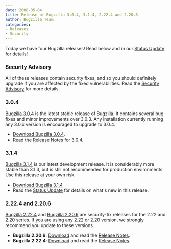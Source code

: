 ```yaml
---
date: 2008-05-04
title: Release of Bugzilla 3.0.4, 3.1.4, 2.22.4 and 2.20.6
author: Bugzilla Team
categories:
- Releases
- Security
---
```


Today we have four Bugzilla releases! Read below and in our [Status Update](/blog/2008/05/04/status-update) for details!

### Security Advisory

All of these releases contain security fixes, and so you should definitely upgrade if you are affected by the fixed vulnerabilities. Read the [Security Advisory](/security/2.20.5/) for more details.

### 3.0.4

[Bugzilla 3.0.4](/releases/3.0.4/) is the latest stable release of Bugzilla. It contains several bug fixes and minor improvements over 3.0.3\. Any installation currently running any 3.0.x version is encouraged to upgrade to 3.0.4.

*   [Download Bugzilla 3.0.4](/download/#v30).
*   Read the [Release Notes](/releases/3.0.4/) for 3.0.4.

### 3.1.4

[Bugzilla 3.1.4](/releases/3.2/) is our latest development release. It is considerably more stable than 3.1.3, but is still not recommended for production environments. Use this release at your own risk.

*   [Download Bugzilla 3.1.4](/download/#v32)
*   Read the [Status Update](/blog/2008/05/04/status-update) for details on what's new in this release.

### 2.22.4 and 2.20.6

[Bugzilla 2.22.4](/releases/2.22.4/) and [Bugzilla 2.20.6](/releases/2.20.6/) are security-fix releases for the 2.22 and 2.20 series. If you are using any 2.22 or 2.20 version, we strongly recommend you update to these versions.

*   **Bugzilla 2.20.6**: [Download](/download/#v220) and read the [Release Notes](/releases/2.20.6/).
*   **Bugzilla 2.22.4**: [Download](/download/#v222) and read the [Release Notes](/releases/2.22.4/).

